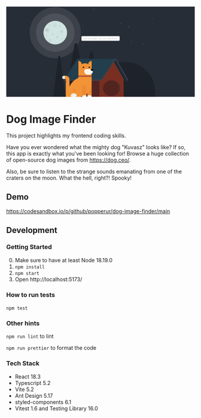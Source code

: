![Banner](docs/images/banner.png)

# Dog Image Finder

This project highlights my frontend coding skills.

Have you ever wondered what the mighty dog "Kuvasz" looks like? If so, this app is exactly what you've been looking for! Browse a huge collection of open-source dog images from https://dog.ceo/.

Also, be sure to listen to the strange sounds emanating from one of the craters on the moon. What the hell, right?! Spooky!

## Demo

https://codesandbox.io/p/github/popperur/dog-image-finder/main

## Development

### Getting Started

0. Make sure to have at least Node 18.19.0 
1. `npm install`
2. `npm start`
3. Open http://localhost:5173/

### How to run tests

`npm test`

### Other hints

`npm run lint` to lint

`npm run prettier` to format the code

### Tech Stack

- React 18.3
- Typescript 5.2
- Vite 5.2
- Ant Design 5.17
- styled-components 6.1
- Vitest 1.6 and Testing Library 16.0
